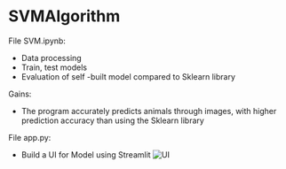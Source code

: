 # SVMAlgorithm
File SVM.ipynb: 
 - Data processing
 - Train, test models
 - Evaluation of self -built model compared to Sklearn library
 
Gains:
 - The program accurately predicts animals through images, with higher prediction accuracy than using the Sklearn library
 
File app.py: 
 - Build a UI for Model using Streamlit
![UI](https://user-images.githubusercontent.com/54812014/220859105-853d8e07-64ff-4113-85f2-88100d5c8880.PNG)
